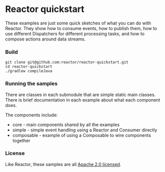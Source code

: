 # Reactor quickstart

These examples are just some quick sketches of what you can do with Reactor. They show how to consume events, how to publish them, how to use different Dispatchers for different processing tasks, and how to compose actions around data streams.

### Build

    git clone git@github.com:reactor/reactor-quickstart.git
    cd reactor-quickstart
    ./gradlew compileJava

### Running the samples

There are classes in each submodule that are simple static main classes. There is brief documentation in each example about what each component does.

The components include:

* core - main components shared by all the examples
* simple - simple event handling using a Reactor and Consumer directly
* composable - example of using a Composable to wire components together

### License

Like Reactor, these samples are all [Apache 2.0 licensed](http://www.apache.org/licenses/LICENSE-2.0.html).